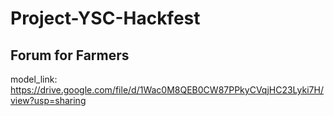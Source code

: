 # Project-YSC-Hackfest
## Forum for Farmers
model_link: https://drive.google.com/file/d/1Wac0M8QEB0CW87PPkyCVqjHC23Lyki7H/view?usp=sharing
